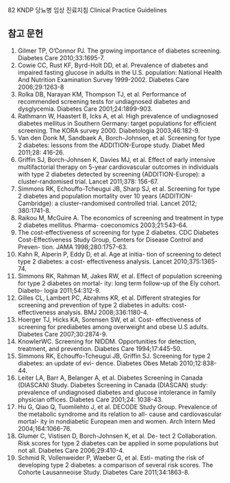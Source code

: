 82
KNDP 당뇨병 임상 진료지침 Clinical Practice Guidelines

## 참고 문헌

1.  Gilmer TP, O’Connor PJ. The growing importance of diabetes screening. Diabetes Care 2010;33:1695-7.
2.  Cowie CC, Rust KF, Byrd-Holt DD, et al. Prevalence of diabetes and impaired fasting glucose in adults in the U.S. population: National Health And Nutrition Examination Survey 1999-2002. Diabetes Care 2006;29:1263-8
3.  Rolka DB, Narayan KM, Thompson TJ, et al. Performance of recommended screening tests for undiagnosed diabetes and dysglycemia. Diabetes Care 2001;24:1899-903.
4.  Rathmann W, Haastert B, Icks A, et al. High prevalence of undiagnosed diabetes mellitus in Southern Germany: target populations for efficient screening. The KORA survey 2000. Diabetologia 2003;46:182-9.
5.  Van den Donk M, Sandbaek A, Borch-Johnsen, et al. Screening for type 2 diabetes: lessons from the ADDITION-Europe study. Diabet Med 2011;28: 416-26.
6.  Griffin SJ, Borch-Johnsen K, Davies MJ, et al. Effect of early intensive multifactorial therapy on 5-year cardiovascular outcomes in individuals with type 2 diabetes detected by screening (ADDITION-Europe): a cluster-randomised trial. Lancet 2011;378: 156-67.
7.  Simmons RK, Echouffo-Tcheugui JB, Sharp SJ, et al. Screening for type 2 diabetes and population mortality over 10 years (ADDITION-Cambridge): a cluster-randomised controlled trial. Lancet 2012; 380:1741-8.
8.  Raikou M, McGuire A. The economics of screening and treatment in type 2 diabetes mellitus. Pharma- coeconomics 2003;21:543-64.
9.  The cost-effectiveness of screening for type 2 diabetes. CDC Diabetes Cost-Effectiveness Study Group, Centers for Disease Control and Preven- tion. JAMA 1998;280:1757-63.
10. Kahn R, Alperin P, Eddy D, et al. Age at initia- tion of screening to detect type 2 diabetes: a cost- effectiveness analysis. Lancet 2010;375:1365-74.
11. Simmons RK, Rahman M, Jakes RW, et al. Effect of population screening for type 2 diabetes on mortal- ity: long term follow-up of the Ely cohort. Diabeto- logia 2011;54:312-9.
12. Gilles CL, Lambert PC, Abrahms KR, et al. Different strategies for screening and prevention of type 2 diabetes in adults: cost-effectiveness analysis. BMJ 2008;336:1180-4.
13. Hoerger TJ, Hicks KA, Sorensen SW, et al. Cost- effectiveness of screening for prediabetes among overweight and obese U.S adults. Diabetes Care 2007;30:2874-9.
14. KnowlerWC. Screening for NIDDM. Opportunities for detection, treatment, and prevention. Diabetes Care 1994;17:445-50.
15. Simmons RK, Echouffo-Tcheugui JB, Griffin SJ. Screening for type 2 diabetes: an update of evi- dence. Diabetes Obes Metab 2010;12:838-44.
16. Leiter LA, Barr A, Belanger A, et al. Diabetes Screening in Canada (DIASCAN) Study. Diabetes Screening in Canada (DIASCAN) study: prevalence of undiagnosed diabetes and glucose intolerance in family physician offices. Diabetes Care 2001;24: 1038-43.
17. Hu G, Qiao Q, Tuomilehto J, et al. DECODE Study Group. Prevalence of the metabolic syndrome and its relation to all- cause and cardiovascular mortal- ity in nondiabetic European men and women. Arch Intern Med 2004;164:1066-76.
18. Glumer C, Vistisen D, Borch-Johnsen K, et al. De- tect 2 Collaboration. Risk scores for type 2 diabetes can be applied in some populations but not all. Diabetes Care 2006;29:410-4.
19. Schmid R, Vollenweider P, Waeber G, et al. Esti- mating the risk of developing type 2 diabetes: a comparison of several risk scores. The Cohorte Lausanneoise Study. Diabetes Care 2011;34:1863-8.